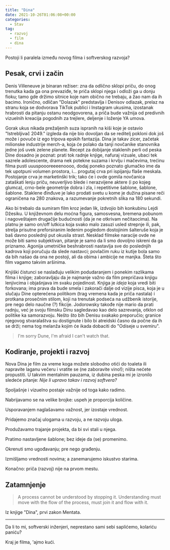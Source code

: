 ```yaml
---
title: "Dina"
date: 2021-10-26T01:06:08+00:00
categories:
  - Stav
tag:
  - razvoj
  - film
  - dina
---
```


Postoji li paralela između novog filma i softverskog razvoja?

<!--more-->

## Pesak, crvi i začin

Denis Villeneuve je binaran režiser: zna da odlično sklopi priču, do onog trenutka kada ga ona prevaziđe, te priča sklopi njega i odloži ga u donju fioku; tamo gde držimo sitnice koje nam obično ne trebaju, a žao nam da ih bacimo. Ironično, odličan "Dolazak" predstavlja i Denisov odlazak, prelaz na stranu koja se dodvorava TikTok publici i Instagram ukusima, izostanak hrabrosti da pitanju ostanu neodgovorena, a priča bude važnija od predivnih vizuelnih kreacija pogodnih za trejlere, deljenje i loženje YA umova.

Gorak ukus nikada prežaljenih suza ispranih na kiši koje je ostavio "Istrebljivač 2049." izgleda da nije bio dovoljan da se reditelj pokloni dok još može i povuče iz ego tripova epskih fantazija. Dina je takav zicer, začetak milionske industrije merch-a, koja će polako da tanji novčanike stanovnika jedne još uvek zelene planete. Recept za dobijanje staklenih perli od peska Dine dosadno je poznat: prati tok radnje knjige, nafuraj vizuale, ubaci tek sazrele adolescente, drama nek potekne suzama i krvlju i mačevima, trećinu filma pusti uuuspoooreeeenoooo, dodaj poneko poznato glumačko ime da tek upotpuni volumen prostora, i... progutaj crva pri ispijanju flaše meskala. Postojanje crva je marketinški trik; tako će i ovde gomila novčanica zataškati lenju priču, neuverljivo blede i nerazvijene aktere (i po kojeg glumca), crno-bele geometrije dobra i zla, i repetitivne šablone, šablone, šablone. Staklene đinđuve je lako prodati svetu u kome je dužina pisane reči ograničena na 280 znakova, a razumevanje pokretnih slika na 180 sekundi.

Ako bi trebalo da sumiram film kroz jedan lik, izdvojio bih konkubinu Lejdi Džesiku. U književnom delu moćna figura, samosvesna, bremena pobunom i nagoveštajem drugačije budućnosti (da je ne otkrivam nečitaocima). Na platnu je samo on/off lutkica koja svako malo zasuzi usled strepnje ili, pak, strelja prisutne preforsiranim ledenim pogledom dostojinim šalteruše koja je baš davno poslednji put okusila strast. Nesklad filmske naracije ovde ne može biti samo subjektivan, pitanje je samo da li smo dovoljno iskreni da ga priznamo. Agonija umetničke beshrabrosti nastavlja sve do poslednjih kadrova koji poručuju da slede nastavci; povlačim ruku iz kutije bola samo da bih našao da ona ne postoji, ali da obima i ambicije ne manjka. Šteta što film vagamo takvim aršinima.

Knjiški čistunci se naslađuju velikim podudaranjem i ponekim razlikama filma i knjige; zaboravljaju da je najmanje važno da film prepričava knjigu lenjivcima i objašnjava im svaku pojedinost. Knjiga je _ideja_ koja vredi biti forkovana; ima prava da bude smela i zakorači dalje od vizije pisca, koja je u slučaju Dine opterećena politikom (trag vremena kada je priča nastala) i protkana prosečnim stilom, koji na trenutak podseća na udžbenik istorije, pre nego delo naučne (?) fikcije. Jodorowsky takođe nije mario da prati radnju, već je svoju filmsku Dinu sagledavao kao delo sazrevanja, otklon od politike ka samorazvoju. Nešto što bih Denisu svakako preporučio; granice njegovog stvaralaštva su dostignute i bilo bi atreidski časno da počne da ih se drži; nema tog melanža kojim će ikada dobaciti do "Odiseje u svemiru".

> I'm sorry Dune, I'm afraid I can't watch that.

## Kodiranje, projekti i razvoj

Nova Dina je film za vreme koga možete slobodno otići do toaleta ili napravite laganu večeru i vratite se (ne zaboravite vino!); ništa nećete propustiti. U takvim mentalnim pauzama, iz dubina peska mi je izronilo sledeće pitanje: _Nije li upravo takav i razvoj softvera?_

Spoljašnje i vizuelno postaje važnije od toga kako radimo.

Nabrijavamo se na velike brojke: uspeh je proporcija količine.

Usporavanjem naglašavamo važnost, jer izostaje vrednost.

Pridajemo značaj ulogama u razvoju, a ne razvoju uloga.

Produžavamo trajanje projekta, da bi svi stali u njega.

Pratimo nastavljene šablone; bez ideje da (se) promenimo.

Okrenuti smo ugođavanju; pre nego građenju.

Izmišljamo vrednosti novima; a zanemarujemo iskustvo starima.

Konačno: priča (razvoj) nije na prvom mestu.

## Zatamnjenje

> A process cannot be understood by stopping it. Understanding must move with the flow of the process, must join it and flow with it.

Iz knjige "Dina", prvi zakon Mentata.

----

Da li to mi, softverski inženjeri, neprestano sami sebi saplićemo, kolariću paniću?

Kraj je filma, 'ajmo kući.
